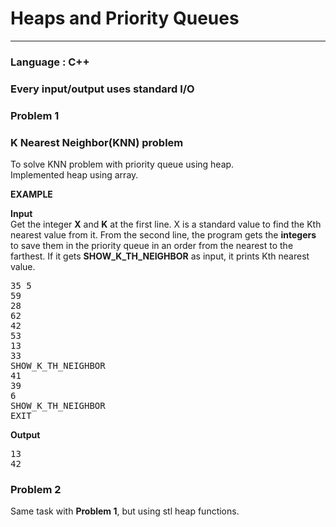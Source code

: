 # Heaps and Priority Queues
--------------------------

### Language : C++   
### Every input/output uses standard I/O   
   
### Problem 1   
### K Nearest Neighbor(KNN) problem   
To solve KNN problem with priority queue using heap.   
Implemented heap using array.   
   
**EXAMPLE**   
   
**Input**   
Get the integer __X__ and __K__ at the first line. X is a standard value to find the Kth nearest value from it.
From the second line, the program gets the __integers__ to save them in the priority queue in an order from the nearest to the farthest.
If it gets __SHOW_K_TH_NEIGHBOR__ as input, it prints Kth nearest value. 
      
<pre>
35 5   
59   
28   
62   
42   
53   
13   
33   
SHOW_K_TH_NEIGHBOR   
41   
39   
6   
SHOW_K_TH_NEIGHBOR   
EXIT   
</pre>
   
**Output**   
<pre>
13   
42   
</pre>   
      
### Problem 2   
Same task with __Problem 1__, but using stl heap functions.   

